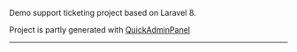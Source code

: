 Demo support ticketing project based on Laravel 8.

Project is partly generated with [QuickAdminPanel](https://2019.quickadminpanel.com)

---
